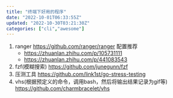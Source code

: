 ```yaml
---
title: "终端下好用的程序"
date: "2022-10-01T06:33:55Z"
updated: "2022-10-30T03:21:30Z"
categories: ["cli","awesome"]
---
```

1. ranger https://github.com/ranger/ranger  配置推荐
	- https://zhuanlan.zhihu.com/p/105731111
	- https://zhuanlan.zhihu.com/p/441083543
2. fzf(模糊搜索) https://github.com/junegunn/fzf
3. 压测工具 https://github.com/link1st/go-stress-testing
4. vhs(根据预定义的命令，调用bash，然后将输出结果记录为gif等) https://github.com/charmbracelet/vhs